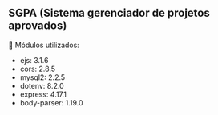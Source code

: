 ## SGPA (Sistema gerenciador de projetos aprovados)
🔗 Módulos utilizados:

* ejs: 3.1.6
* cors: 2.8.5
* mysql2: 2.2.5
* dotenv: 8.2.0
* express: 4.17.1
* body-parser: 1.19.0
